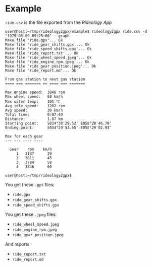 #  Example

`ride.csv` is the file exported from the *Rideology App*

```shell
user@host:~/tmp/rideology2gpx/example$ rideology2gpx ride.csv -d "1979-08-09 09:25:00" --graph
Make file 'ride.gpx'... Ok
Make file 'ride_gear_shifts.gpx'... Ok
Make file 'ride_speed_shifts.gpx'... Ok
Make file 'ride_report.txt'... Ok
Make file 'ride_wheel_speed.jpeg'... Ok
Make file 'ride_engine_rpm.jpeg'... Ok
Make file 'ride_gear_position.jpeg'... Ok
Make file 'ride_report.md'... Ok

From gas station to next gas station
==== === ======= == ==== === =======
    
Max engine speed:  3846 rpm
Max wheel speed:   60 km/h
Max water temp:    101 ℃
Avg idle speed:    1202 rpm
Avg speed:         30 km/h
Total time:        0:07:49
Distance:          1.87 km
Starting point:    S034°30′29.52″ E058°28′46.70″
Ending point:      S034°29′53.65″ E058°29′02.93″

Max for each gear
--- --- ---- ----

  Gear    rpm    km/h
     1   3137      29
     2   3611      45
     3   3784      58
     4   3846      60

user@host:~/tmp/rideology2gpx$ 
```

You get these `.gpx` files:

- `ride.gpx`
- `ride_gear_shifts.gpx`
- `ride_speed_shifts.gpx`

You get these `.jpeg` files:

- `ride_wheel_speed.jpeg`
- `ride_engine_rpm.jpeg`
- `ride_gear_position.jpeg`

And reports:

- `ride_report.txt`
- `ride_report.md`
